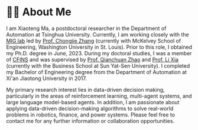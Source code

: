 # 👨‍🎓 About Me
I am Xiaoteng Ma, a postdoctoral researcher in the Department of Automation at Tsinghua University. Currently, I am working closely with the [MIG lab](https://mig-ai.github.io/index.html) led by [Prof. Chongjie Zhang](http://cfins.au.tsinghua.edu.cn/personalhg/zhaoqc/) (currently with McKelvey School of Engineering, Washington University in St. Louis). Prior to this role, I obtained my Ph.D. degree in June, 2023. During my doctoral studies, I was a member of [CFINS](http://cfins.au.tsinghua.edu.cn/en/about/index.php) and was supervised by [Prof. Qianchuan Zhao](http://cfins.au.tsinghua.edu.cn/personalhg/zhaoqc/) and [Prof. Li Xia](http://bus.sysu.edu.cn/en/teacher/XiaLi) (currently with the Business School at Sun Yat-Sen University). I completed my Bachelor of Engineering degree from the Department of Automation at Xi'an Jiaotong University in 2017. 

My primary research interest lies in data-driven decision making, particularly in the areas of reinforcement learning, multi-agent systems, and large language model-based agents. In addition, I am passionate about applying data-driven decision-making algorithms to solve real-world problems in robotics, finance, and power systems. Please feel free to contact me for any further information or collaboration opportunities.